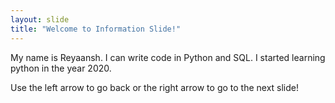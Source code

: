 ```yaml
---
layout: slide
title: "Welcome to Information Slide!"
---
```

My name is Reyaansh.
I can write code in Python and SQL.
I started learning python in the year 2020.

Use the left arrow to go back or the right arrow to go to the next slide!

